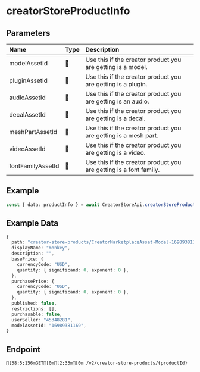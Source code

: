 
# creatorStoreProductInfo


## Parameters
| Name              | Type  | Description                                                       |
| :---------------- | :---- | :---------------------------------------------------------------- |
| modelAssetId      | 🤷    | Use this if the creator product you are getting is a model.       |
| pluginAssetId     | 🤷    | Use this if the creator product you are getting is a plugin.      |
| audioAssetId      | 🤷    | Use this if the creator product you are getting is an audio.      |
| decalAssetId      | 🤷    | Use this if the creator product you are getting is a decal.       |
| meshPartAssetId   | 🤷    | Use this if the creator product you are getting is a mesh part.   |
| videoAssetId      | 🤷    | Use this if the creator product you are getting is a video.       |
| fontFamilyAssetId | 🤷    | Use this if the creator product you are getting is a font family. |



## Example
```ts copy showLineNumbers
const { data: productInfo } = await CreatorStoreApi.creatorStoreProductInfo({ modelAssetId: 16989381169 }); 
```


## Example Data
```ts copy showLineNumbers
{
  path: "creator-store-products/CreatorMarketplaceAsset-Model-16989381169",
  displayName: "monkey",
  description: "",
  basePrice: {
    currencyCode: "USD",
    quantity: { significand: 0, exponent: 0 },
  },
  purchasePrice: {
    currencyCode: "USD",
    quantity: { significand: 0, exponent: 0 },
  },
  published: false,
  restrictions: [],
  purchasable: false,
  userSeller: "45348281",
  modelAssetId: "16989381169",
} 
```


## Endpoint
```ansi
[38;5;156mGET[0m[2;33m[0m /v2/creator-store-products/{productId}
```
  